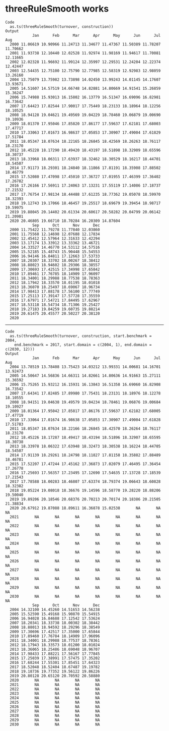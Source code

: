 # threeRuleSmooth works

    Code
      as.ts(threeRuleSmooth(turnover, construction))
    Output
                Jan      Feb      Mar      Apr      May      Jun      Jul      Aug
      2000 11.06619 10.90966 11.24713 11.34677 11.47367 11.50389 11.78207 11.70662
      2001 11.93738 12.10440 12.02528 11.92974 11.98169 11.94617 11.70081 12.11665
      2002 12.02328 11.96692 11.99124 12.35997 12.29531 12.24204 12.22374 12.42447
      2003 12.54435 12.75100 12.75790 12.77985 12.58319 12.92983 12.98059 13.26160
      2004 13.75079 13.75982 13.73898 14.02450 13.99243 14.01145 14.17607 13.93671
      2005 14.51607 14.57519 14.66748 14.82881 14.80669 14.91541 15.26859 15.36247
      2006 15.74988 15.93013 16.15802 16.13779 16.51347 16.69096 16.82981 16.73642
      2007 17.64423 17.82544 17.90017 17.75449 18.23133 18.18964 18.12256 18.10525
      2008 18.94128 19.04621 19.49569 19.04229 18.78460 19.06879 19.00690 19.10936
      2009 18.01370 17.95046 17.85820 17.86177 17.59637 17.62181 17.68003 17.47717
      2010 17.33063 17.01673 16.98637 17.05853 17.30907 17.49004 17.61829 17.51784
      2011 18.05347 18.07634 18.22165 18.26845 18.42569 18.26263 18.76117 18.23170
      2012 18.45228 18.17290 18.49420 18.43197 18.51898 18.32909 18.65596 18.30737
      2013 18.33968 18.06311 17.63937 18.32462 18.30529 18.16217 18.44701 18.54507
      2014 17.91173 18.29301 18.24840 18.11866 17.81191 18.35908 17.88502 18.46779
      2015 17.52080 17.47098 17.45010 17.36727 17.01955 17.46399 17.36402 17.26782
      2016 17.26166 17.56911 17.24063 17.13231 17.55119 17.14086 17.18737 17.21532
      2017 17.76754 17.98134 18.44488 17.61235 18.77362 19.05078 18.59970 18.32393
      2018 19.12743 19.17066 18.46457 19.25517 18.69679 19.39454 18.98717 19.59975
      2019 19.88045 20.14402 20.61334 20.60617 20.58282 20.04799 20.06142 21.20981
      2020 20.46805 19.66710 18.70284 16.20309 14.87604                           
                Sep      Oct      Nov      Dec
      2000 11.75422 11.79278 11.77840 12.03860
      2001 11.75568 12.14698 12.07688 12.17834
      2002 12.45412 12.57964 12.31633 12.42294
      2003 13.17174 13.33912 13.33362 13.46721
      2004 14.33527 14.46770 14.53112 14.57516
      2005 15.52185 15.48743 15.90448 15.54553
      2006 16.94146 16.84811 17.12663 17.53733
      2007 18.20307 18.33702 18.00267 18.38412
      2008 18.88023 18.94602 18.29306 18.38557
      2009 17.30693 17.42515 17.34998 17.65842
      2010 17.89461 17.76785 18.14909 17.96097
      2011 18.34001 18.29988 18.77538 18.78363
      2012 18.17942 18.33570 18.01195 18.01018
      2013 18.36070 18.25497 18.69067 18.96734
      2014 17.98413 17.88178 17.56100 17.77749
      2015 17.25113 17.39147 17.57728 17.35559
      2016 17.67971 17.54721 17.84495 17.62967
      2017 18.53118 18.54734 18.71306 19.25427
      2018 19.27183 19.84259 19.60735 19.88214
      2019 20.61475 20.45577 20.50227 20.38120
      2020                                    

---

    Code
      as.ts(threeRuleSmooth(turnover, construction, start.benchmark = 2004,
        end.benchmark = 2017, start.domain = c(2004, 1), end.domain = c(2030, 12)))
    Output
                Jan      Feb      Mar      Apr      May      Jun      Jul      Aug
      2004 13.78519 13.78408 13.75423 14.03212 13.99331 14.00681 14.16701 13.92473
      2005 14.50647 14.56836 14.66311 14.82661 14.80636 14.91663 15.27111 15.36592
      2006 15.75265 15.93212 16.15931 16.13843 16.51358 16.69060 16.82908 16.73542
      2007 17.64341 17.82485 17.89980 17.75431 18.23131 18.18976 18.12278 18.10555
      2008 18.94151 19.04638 19.49579 19.04234 18.78461 19.06876 19.00684 19.10927
      2009 18.01364 17.95042 17.85817 17.86176 17.59637 17.62182 17.68005 17.47719
      2010 17.33064 17.01674 16.98638 17.05853 17.30907 17.49004 17.61828 17.51783
      2011 18.05347 18.07634 18.22166 18.26845 18.42570 18.26264 18.76117 18.23170
      2012 18.45226 18.17287 18.49417 18.43194 18.51896 18.32907 18.65595 18.30738
      2013 18.33978 18.06322 17.63948 18.32473 18.30538 18.16224 18.44705 18.54507
      2014 17.91139 18.29261 18.24798 18.11827 17.81158 18.35882 17.88489 18.46781
      2015 17.52207 17.47244 17.45162 17.36873 17.02079 17.46495 17.36454 17.26778
      2016 17.25693 17.56357 17.23495 17.12690 17.54635 17.13728 17.18539 17.21543
      2017 17.78588 18.00283 18.46807 17.63374 18.79374 19.06643 18.60828 18.32382
      2018 19.05224 19.08018 18.36676 19.14596 18.58770 19.28220 18.88206 19.50040
      2019 19.89206 20.18546 20.68376 20.70213 20.70174 20.18386 20.21505 21.38834
      2020 20.67912 19.87088 18.89611 16.36878 15.02538       NA       NA       NA
      2021       NA       NA       NA       NA       NA       NA       NA       NA
      2022       NA       NA       NA       NA       NA       NA       NA       NA
      2023       NA       NA       NA       NA       NA       NA       NA       NA
      2024       NA       NA       NA       NA       NA       NA       NA       NA
      2025       NA       NA       NA       NA       NA       NA       NA       NA
      2026       NA       NA       NA       NA       NA       NA       NA       NA
      2027       NA       NA       NA       NA       NA       NA       NA       NA
      2028       NA       NA       NA       NA       NA       NA       NA       NA
      2029       NA       NA       NA       NA       NA       NA       NA       NA
      2030       NA       NA       NA       NA       NA       NA       NA       NA
                Sep      Oct      Nov      Dec
      2004 14.32100 14.45260 14.51653 14.56238
      2005 15.52590 15.49168 15.90870 15.54915
      2006 16.94028 16.84688 17.12542 17.53624
      2007 18.20341 18.33738 18.00302 18.38442
      2008 18.88013 18.94592 18.29296 18.38549
      2009 17.30696 17.42517 17.35000 17.65844
      2010 17.89460 17.76784 18.14909 17.96096
      2011 18.34001 18.29988 18.77537 18.78361
      2012 18.17943 18.33573 18.01200 18.01024
      2013 18.36065 18.25486 18.69048 18.96707
      2014 17.98433 17.88221 17.56167 17.77845
      2015 17.25039 17.38991 17.57475 17.35202
      2016 17.68244 17.55301 17.85451 17.64323
      2017 18.52048 18.52404 18.67487 19.19782
      2018 19.18736 19.77352 19.56122 19.86226
      2019 20.80128 20.65120 20.70592 20.58880
      2020       NA       NA       NA       NA
      2021       NA       NA       NA       NA
      2022       NA       NA       NA       NA
      2023       NA       NA       NA       NA
      2024       NA       NA       NA       NA
      2025       NA       NA       NA       NA
      2026       NA       NA       NA       NA
      2027       NA       NA       NA       NA
      2028       NA       NA       NA       NA
      2029       NA       NA       NA       NA
      2030       NA       NA       NA       NA

